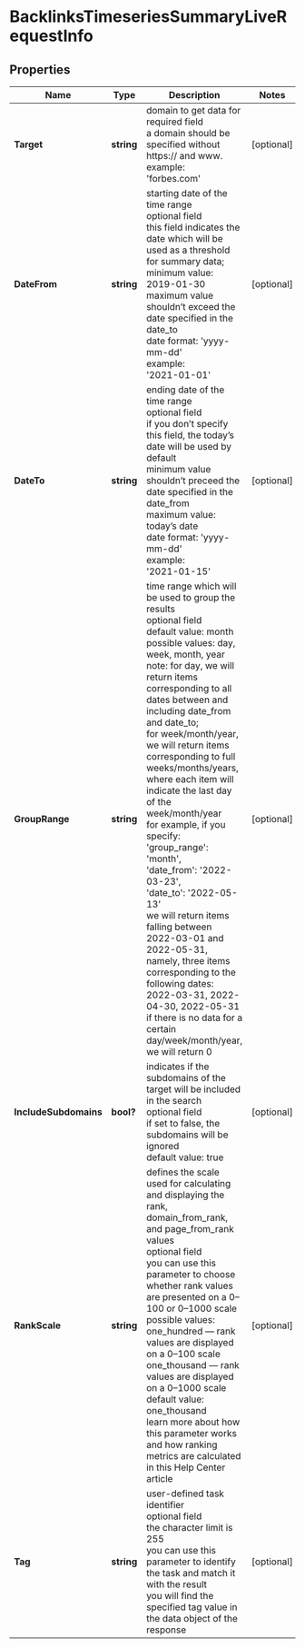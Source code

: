 # BacklinksTimeseriesSummaryLiveRequestInfo


## Properties

| Name | Type | Description | Notes |
|------------ | ------------- | ------------- | -------------|
**Target** | **string** | domain to get data for<br>required field<br>a domain should be specified without https:// and www.<br>example:<br>'forbes.com' |[optional]|
**DateFrom** | **string** | starting date of the time range<br>optional field<br>this field indicates the date which will be used as a threshold for summary data;<br>minimum value: 2019-01-30<br>maximum value shouldn’t exceed the date specified in the date_to<br>date format: 'yyyy-mm-dd'<br>example:<br>'2021-01-01' |[optional]|
**DateTo** | **string** | ending date of the time range<br>optional field<br>if you don’t specify this field, the today’s date will be used by default<br>minimum value shouldn’t preceed the date specified in the date_from<br>maximum value: today’s date<br>date format: 'yyyy-mm-dd'<br>example:<br>'2021-01-15' |[optional]|
**GroupRange** | **string** | time range which will be used to group the results<br>optional field<br>default value: month<br>possible values: day, week, month, year<br>note: for day, we will return items corresponding to all dates between and including date_from and date_to;<br>for week/month/year, we will return items corresponding to full weeks/months/years, where each item will indicate the last day of the week/month/year<br>for example, if you specify:<br>'group_range': 'month',<br>'date_from': '2022-03-23',<br>'date_to': '2022-05-13'<br>we will return items falling between 2022-03-01 and 2022-05-31, namely, three items corresponding to the following dates: 2022-03-31, 2022-04-30, 2022-05-31<br>if there is no data for a certain  day/week/month/year, we will return 0 |[optional]|
**IncludeSubdomains** | **bool?** | indicates if the subdomains of the target will be included in the search<br>optional field<br>if set to false, the subdomains will be ignored<br>default value: true |[optional]|
**RankScale** | **string** | defines the scale used for calculating and displaying the rank, domain_from_rank, and page_from_rank values<br>optional field<br>you can use this parameter to choose whether rank values are presented on a 0–100 or 0–1000 scale<br>possible values:<br>one_hundred — rank values are displayed on a 0–100 scale<br>one_thousand — rank values are displayed on a 0–1000 scale<br>default value: one_thousand<br>learn more about how this parameter works and how ranking metrics are calculated in this Help Center article |[optional]|
**Tag** | **string** | user-defined task identifier<br>optional field<br>the character limit is 255<br>you can use this parameter to identify the task and match it with the result<br>you will find the specified tag value in the data object of the response |[optional]|